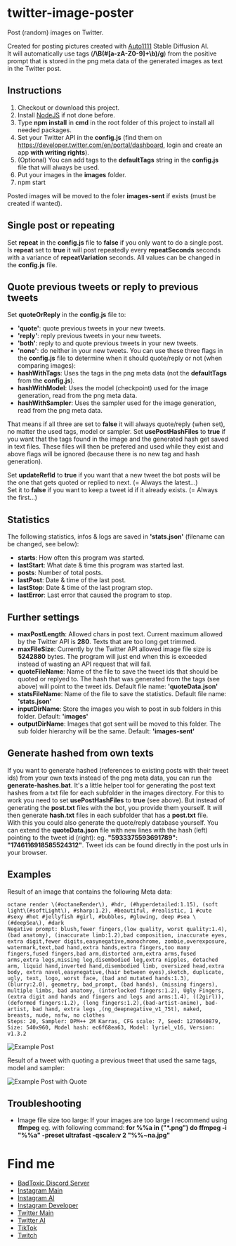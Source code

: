 # twitter-image-poster
Post (random) images on Twitter.

Created for posting pictures created with [Auto1111](https://github.com/AUTOMATIC1111) Stable Diffusion AI.<br>
It will automatically use tags (__/\B(\#[a-zA-Z0-9]+\b)/g__) from the positive prompt that is stored in the png meta data of the generated images as text in the Twitter post.

## Instructions
1. Checkout or download this project.
2. Install [NodeJS](https://nodejs.org/en/download) if not done before.
3. Type __npm install__ in __cmd__ in the root folder of this project to install all needed packages.
4. Set your Twitter API in the __config.js__ (find them on https://developer.twitter.com/en/portal/dashboard, login and create an app __with writing rights__).
5. (Optional) You can add tags to the __defaultTags__ string in the __config.js__ file that will always be used.
6. Put your images in the __images__ folder.
7. npm start

Posted images will be moved to the foler __images-sent__ if exists (must be created if wanted).

## Single post or repeating

Set __repeat__ in the __config.js__ file to __false__ if you only want to do a single post.<br>
Is __repeat__ set to __true__ it will post repeatedly every __repeatSeconds__ seconds with a variance of __repeatVariation__ seconds. All values can be changed in the __config.js__ file.

## Quote previous tweets or reply to previous tweets

Set __quoteOrReply__ in the __config.js__ file to:
- __'quote'__: quote previous tweets in your new tweets.
- __'reply'__: reply previous tweets in your new tweets.
- __'both'__: reply to and quote previous tweets in your new tweets.
- __'none'__: do neither in your new tweets.
You can use these three flags in the __config.js__ file to determine when it should quote/reply or not (when comparing images):
- __hashWithTags__: Uses the tags in the png meta data (not the __defaultTags__ from the __config.js__).
- __hashWithModel__: Uses the model (checkpoint) used for the image generation, read from the png meta data.
- __hashWithSampler__: Uses the sampler used for the image generation, read from the png meta data.

That means if all three are set to __false__ it will always quote/reply (when set), no matter the used tags, model or sampler.
Set __usePostHashFiles__ to __true__ if you want that the tags found in the image and the generated hash get saved in text files. These files will then be prefered and used while they exist and above flags will be ignored (because there is no new tag and hash generation).

Set __updateRefId__ to __true__ if you want that a new tweet the bot posts will be the one that gets quoted or replied to next. (= Always the latest...)<br>
Set it to __false__ if you want to keep a tweet id if it already exists. (= Always the first...)

## Statistics

The following statistics, infos & logs are saved in __'stats.json'__ (filename can be changed, see below):
- __starts__: How often this program was started.
- __lastStart__: What date & time this program was started last.
- __posts__: Number of total posts.
- __lastPost__: Date & time of the last post.
- __lastStop__: Date & time of the last program stop.
- __lastError__: Last error that caused the program to stop.

## Further settings

- __maxPostLength__: Allowed chars in post text. Current maximum allowed by the Twitter API is __280__. Texts that are too long get trimmed. 
- __maxFileSize__: Currently by the Twitter API allowed image file size is __5242880__ bytes. The program will just end when this is exceeded instead of wasting an API request that will fail.
- __quoteFileName__: Name of the file to save the tweet ids that should be quoted or replyed to. The hash that was generated from the tags (see above) will point to the tweet ids. Default file name: __'quoteData.json'__
- __statsFileName__: Name of the file to save the statistics. Default file name: __'stats.json'__
- __inputDirName__: Store the images you wish to post in sub folders in this folder. Default: __'images'__
- __outputDirName__: Images that got sent will be moved to this folder. The sub folder hierarchy will be the same. Default: __'images-sent'__

## Generate hashed from own texts

If you want to generate hashed (references to existing posts with their tweet ids) from your own texts instead of the png meta data, you can run the __generate-hashes.bat__. It's a little helper tool for generating the post text hashes from a txt file for each subfolder in the images directory. For this to work you need to set __usePostHashFiles__ to __true__ (see above). But instead of generating the __post.txt__ files with the bot, you provide them yourself. It will then generate __hash.txt__ files in each subfolder that has a __post.txt__ file.<br>
With this you could also generate the quote/reply database yourself. You can extend the __quoteData.json__ file with new lines with the hash (left) pointing to the tweet id (right): eg. __"5933375593691789": "1746116918585524312"__. Tweet ids can be found directly in the post urls in your browser.

## Examples

Result of an image that contains the following Meta data:

	octane render \(#octaneRender\), #hdr, (#hyperdetailed:1.15), (soft light\(#softLight\), #sharp:1.2), #beautiful, #realistic, 1 #cute #sexy #hot #jellyfish #girl, #bubbles, #glowing, deep #sea \(#deepSea\), #dark
	Negative prompt: blush,fewer fingers,(low quality, worst quality:1.4), (bad anatomy), (inaccurate limb:1.2),bad composition, inaccurate eyes, extra digit,fewer digits,easynegative,monochrome, zombie,overexposure, watermark,text,bad hand,extra hands,extra fingers,too many fingers,fused fingers,bad arm,distorted arm,extra arms,fused arms,extra legs,missing leg,disembodied leg,extra nipples, detached arm, liquid hand,inverted hand,disembodied limb, oversized head,extra body, extra navel,easynegative,(hair between eyes),sketch, duplicate, ugly, text, logo, worst face, (bad and mutated hands:1.3), (blurry:2.0), geometry, bad_prompt, (bad hands), (missing fingers), multiple limbs, bad anatomy, (interlocked fingers:1.2), Ugly Fingers, (extra digit and hands and fingers and legs and arms:1.4), ((2girl)), (deformed fingers:1.2), (long fingers:1.2),(bad-artist-anime), bad-artist, bad hand, extra legs ,(ng_deepnegative_v1_75t), naked, breasts, nude, nsfw, no clothes
	Steps: 20, Sampler: DPM++ 2M Karras, CFG scale: 7, Seed: 1270640879, Size: 540x960, Model hash: ec6f68ea63, Model: lyriel_v16, Version: v1.3.2


![Example Post](example-post.png)

Result of a tweet with quoting a previous tweet that used the same tags, model and sampler:

![Example Post with Quote](example-post-with-quote.png)

## Troubleshooting

- Image file size too large: If your images are too large I recommend using __ffmpeg__ eg. with following command:
__for %%a in ("*.png") do ffmpeg -i "%%a" -preset ultrafast -qscale:v 2 "%%~na.jpg"__

# Find me

- [BadToxic Discord Server](https://discord.gg/8QMCm2d)
- [Instagram Main](http://instagram.com/xybadtoxic)
- [Instagram AI](http://instagram.com/badtoxicai)
- [Instagram Developer](http://instagram.com/badtoxicdev)
- [Twitter Main](https://twitter.com/BadToxic)
- [Twitter AI](https://twitter.com/BadToxicAI)
- [TikTok](https://www.tiktok.com/@badtoxic)
- [Twitch](https://www.twitch.tv/xybadtoxic)
